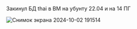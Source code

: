 Закинул БД thai в ВМ на убунту 22.04 и на 14 ПГ

![Снимок экрана 2024-10-02 191514](https://github.com/user-attachments/assets/327111a2-f5e6-434e-bcab-a81284479abc)


